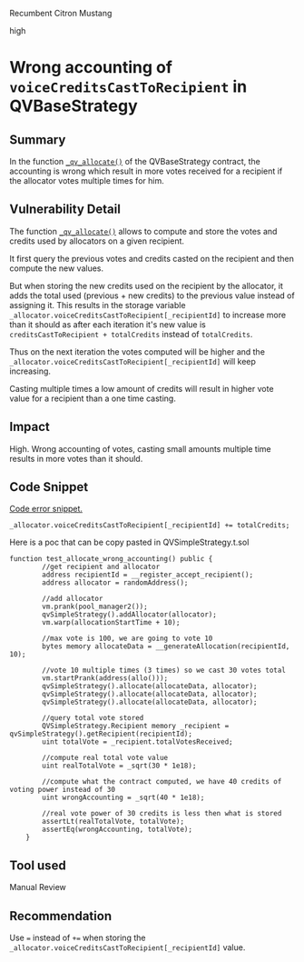 Recumbent Citron Mustang

high

# Wrong accounting of `voiceCreditsCastToRecipient` in QVBaseStrategy
## Summary

In the function [`_qv_allocate()`](https://github.com/sherlock-audit/2023-09-Gitcoin/blob/6430c8004017e96ae2f5aac365bdefd0b6eeea72/allo-v2/contracts/strategies/qv-base/QVBaseStrategy.sol#L506) of the QVBaseStrategy contract, the accounting is wrong which result in more votes received for a recipient if the allocator votes multiple times for him.

## Vulnerability Detail

The function [`_qv_allocate()`](https://github.com/sherlock-audit/2023-09-Gitcoin/blob/6430c8004017e96ae2f5aac365bdefd0b6eeea72/allo-v2/contracts/strategies/qv-base/QVBaseStrategy.sol#L506) allows to compute and store the votes and credits used by allocators on a given recipient.

It first query the previous votes and credits casted on the recipient and then compute the new values.

But when storing the new credits used on the recipient by the allocator, it adds the total used (previous + new credits) to the previous value instead of assigning it. 
This results in the storage variable `_allocator.voiceCreditsCastToRecipient[_recipientId]` to increase more than it should as after each iteration it's new value is `creditsCastToRecipient + totalCredits` instead of `totalCredits`.

Thus on the next iteration the votes computed will be higher and the `_allocator.voiceCreditsCastToRecipient[_recipientId]` will keep increasing.

Casting multiple times a low amount of credits will result in higher vote value for a recipient than a one time casting.

## Impact

High. Wrong accounting of votes, casting small amounts multiple time results in more votes than it should.

## Code Snippet

[Code error snippet.](https://github.com/sherlock-audit/2023-09-Gitcoin/blob/6430c8004017e96ae2f5aac365bdefd0b6eeea72/allo-v2/contracts/strategies/qv-base/QVBaseStrategy.sol#L529)

```solidity
_allocator.voiceCreditsCastToRecipient[_recipientId] += totalCredits;
```

Here is a poc that can be copy pasted in QVSimpleStrategy.t.sol

```solidity
function test_allocate_wrong_accounting() public {
        //get recipient and allocator
        address recipientId = __register_accept_recipient();
        address allocator = randomAddress();

        //add allocator
        vm.prank(pool_manager2());
        qvSimpleStrategy().addAllocator(allocator);
        vm.warp(allocationStartTime + 10);

        //max vote is 100, we are going to vote 10
        bytes memory allocateData = __generateAllocation(recipientId, 10);

        //vote 10 multiple times (3 times) so we cast 30 votes total
        vm.startPrank(address(allo()));
        qvSimpleStrategy().allocate(allocateData, allocator);
        qvSimpleStrategy().allocate(allocateData, allocator);
        qvSimpleStrategy().allocate(allocateData, allocator);

        //query total vote stored
        QVSimpleStrategy.Recipient memory _recipient = qvSimpleStrategy().getRecipient(recipientId);
        uint totalVote = _recipient.totalVotesReceived;

        //compute real total vote value
        uint realTotalVote = _sqrt(30 * 1e18);

        //compute what the contract computed, we have 40 credits of voting power instead of 30
        uint wrongAccounting = _sqrt(40 * 1e18);

        //real vote power of 30 credits is less then what is stored
        assertLt(realTotalVote, totalVote);
        assertEq(wrongAccounting, totalVote);
    }
```

## Tool used

Manual Review

## Recommendation

Use `=` instead of `+=` when storing the `_allocator.voiceCreditsCastToRecipient[_recipientId]` value.
